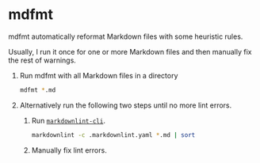 # mdfmt

mdfmt automatically reformat Markdown files with some heuristic rules.  

Usually, I run it once for one or more Markdown files and then manually fix the rest of warnings.

1. Run mdfmt with all Markdown files in a directory

   ```bash
   mdfmt *.md
   ```
   
1. Alternatively run the following two steps until no more lint errors.

   1. Run [`markdownlint-cli`](https://github.com/igorshubovych/markdownlint-cli).
   
      ```bash
      markdownlint -c .markdownlint.yaml *.md | sort
      ```
      
   1. Manually fix lint errors.
